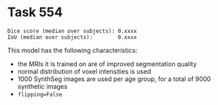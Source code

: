 Task 554
==============


    Dice score (median over subjects): 0.xxxx
    IoU (median over subjects):        0.xxxx

This model has the following characteristics:
* the MRIs it is trained on are of improved segmentation quality
* normal distribution of voxel intensities is used
* 1000 SynthSeg images are used per age group, for a total of 9000 synthetic images
* `flipping=False`
